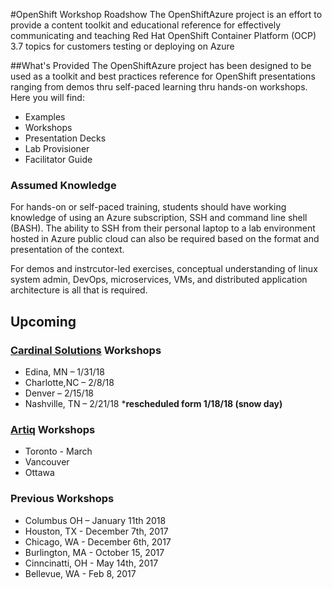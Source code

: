 #OpenShift Workshop Roadshow
The OpenShiftAzure project is an effort to provide a content toolkit and educational reference for effectively communicating and teaching Red Hat OpenShift Container Platform (OCP) 3.7 topics for customers testing or deploying on Azure

##What's Provided
The OpenShiftAzure project has been designed to be used as a toolkit and best practices reference for OpenShift presentations ranging from demos thru self-paced learning thru hands-on workshops. Here you will find:

* Examples
* Workshops
* Presentation Decks
* Lab Provisioner
* Facilitator Guide

### Assumed Knowledge
For hands-on or self-paced training, students should have working knowledge of using an Azure subscription, SSH and command line shell (BASH). The ability to SSH from their personal laptop to a lab environment hosted in Azure public cloud can also be required based on the format and presentation of the context.

For demos and instrcutor-led exercises, conceptual understanding of linux system admin, DevOps, microservices, VMs, and distributed application architecture is all that is required.

## Upcoming
### [Cardinal Solutions](https://www.cardinalsolutions.com/redhatopenshift) Workshops
* Edina, MN – 1/31/18
* Charlotte,NC – 2/8/18
* Denver – 2/15/18
* Nashville, TN – 2/21/18 ***rescheduled form 1/18/18 (snow day)**

### [Artiq](https://www.arctiq.ca/draft_events/2018/1/7/openshift-on-azure-workshop/) Workshops
* Toronto - March
* Vancouver
* Ottawa

### Previous Workshops
* Columbus OH – January 11th 2018
* Houston, TX - December 7th, 2017
* Chicago, WA - December 6th, 2017
* Burlington, MA - October 15, 2017
* Cinncinatti, OH - May 14th, 2017
* Bellevue, WA - Feb 8, 2017
